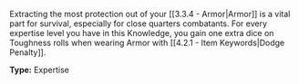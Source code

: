Extracting the most protection out of your [[3.3.4 - Armor|Armor]] is a vital part for survival, especially for close quarters combatants. For every expertise level you have in this Knowledge, you gain one extra dice on Toughness rolls when wearing Armor with [[4.2.1 - Item Keywords|Dodge Penalty]].

__Type:__ Expertise